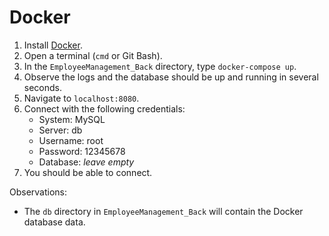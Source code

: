 # Docker

1. Install [Docker](https://www.docker.com/).
2. Open a terminal (`cmd` or Git Bash).
3. In the `EmployeeManagement_Back` directory, type `docker-compose up`.
4. Observe the logs and the database should be up and running in several seconds.
5. Navigate to `localhost:8080`.
6. Connect with the following credentials:
    - System: MySQL
    - Server: db
    - Username: root
    - Password: 12345678
    - Database: _leave empty_
7. You should be able to connect.

Observations:
 - The `db` directory in `EmployeeManagement_Back` will contain the Docker database data.